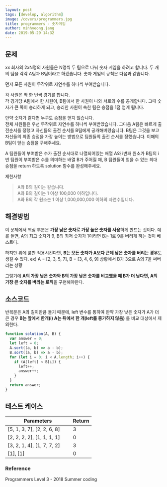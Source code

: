 ```yaml
---
layout: post
tags: [develop, algorithm]
image: /covers/programmers.jpg
title: programmers - 숫자게임
author: minhyeong.jang
date: 2019-05-29 14:32
---
```


## 문제

xx 회사의 2xN명의 사원들은 N명씩 두 팀으로 나눠 숫자 게임을 하려고 합니다. 두 개의 팀을 각각 A팀과 B팀이라고 하겠습니다. 숫자 게임의 규칙은 다음과 같습니다.

먼저 모든 사원이 무작위로 자연수를 하나씩 부여받습니다.

각 사원은 딱 한 번씩 경기를 합니다.  
각 경기당 A팀에서 한 사원이, B팀에서 한 사원이 나와 서로의 수를 공개합니다. 그때 숫자가 큰 쪽이 승리하게 되고, 승리한 사원이 속한 팀은 승점을 1점 얻게 됩니다.

만약 숫자가 같다면 누구도 승점을 얻지 않습니다.  
전체 사원들은 우선 무작위로 자연수를 하나씩 부여받았습니다. 그다음 A팀은 빠르게 출전순서를 정했고 자신들의 출전 순서를 B팀에게 공개해버렸습니다. B팀은 그것을 보고 자신들의 최종 승점을 가장 높이는 방법으로 팀원들의 출전 순서를 정했습니다. 이때의 B팀이 얻는 승점을 구해주세요.

A 팀원들이 부여받은 수가 출전 순서대로 나열되어있는 배열 A와 i번째 원소가 B팀의 i번 팀원이 부여받은 수를 의미하는 배열 B가 주어질 때, B 팀원들이 얻을 수 있는 최대 승점을 return 하도록 solution 함수를 완성해주세요.

제한사항

> A와 B의 길이는 같습니다.  
> A와 B의 길이는 1 이상 100,000 이하입니다.  
> A와 B의 각 원소는 1 이상 1,000,000,000 이하의 자연수입니다.

## 해결방법

이 문제에서 핵심 부분은 **가장 낮은 숫자로 가장 높은 숫자를 사용**하게 만드는 것이다.
예를 들면, A의 최고 숫자가 9, B의 최저 숫자가 1이라면 B는 1로 9를 버리게 하는 것이 베스트다.

하지만 위에 룰만 적용시킨다면, **B는 모든 숫자가 A보다 큰데 낮은 숫자를 버리는 경우**도 생길 수 있다.
ex) A = [2, 3, 5, 7], B = [3, 4, 6, 9] 상황에서 B가 3으로 A의 7을 써버리는 상황

그렇기에 **A의 가장 낮은 숫자와 B의 가장 낮은 숫자를 비교했을 때 B가 더 낮다면, A의 가장 큰 숫자를 버리는 로직**을 구현해야한다.

## 소스코드

반복문은 A의 길이만큼 돌기 때문에, left 변수를 통하여 만약 가장 낮은 숫자가 A가 더 큰 경우 **B는 앞에서 한개(i) A는 뒤에서 한 개(left를 증가하지 않음)** 를 비교 대상에서 제외한다.

```js
function solution(A, B) {
  var answer = 0;
  let left = 0;
  A.sort((a, b) => a - b);
  B.sort((a, b) => a - b);
  for (let i = 0; i < A.length; i++) {
    if (A[left] < B[i]) {
      left++;
      answer++;
    }
  }
  return answer;
}
```

## 테스트 케이스

| Parameters                       | Return |
| -------------------------------- | ------ |
| [5, 1, 3, 7], [2, 2, 6, 8]       | 3      |
| [2, 2, 2, 2], [1, 1, 1, 1]       | 0      |
| [3, 2, 1, 4], [1, 7, 7, 2]       | 3      |
| [1], [1]                         | 0      |

### Reference

Programmers Level 3 - 2018 Summer coding
